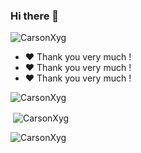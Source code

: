 ### Hi there 👋

<p align="left"> <img src="https://komarev.com/ghpvc/?username=CarsonXyg&label=Profile%20views&color=0e75b6&style=flat" alt="CarsonXyg" /> </p>

- :heart: Thank you very much !
- :heart: Thank you very much !
- :heart: Thank you very much !


<p>&nbsp;<img align="left" src="https://github-readme-stats.vercel.app/api/top-langs?username=CarsonXyg&show_icons=true&locale=en&layout=compact&icon_color=CE1D2D&text_color=718096&bg_color=ffffff" alt="CarsonXyg" /></p>

<p>&nbsp;<img align="center" src="https://github-readme-stats.vercel.app/api?username=CarsonXyg&show_icons=true&icon_color=CE1D2D&text_color=718096&bg_color=ffffff&hide_title=true" alt="CarsonXyg" /> </p>

<p>&nbsp;<img align="left" src="https://github-readme-streak-stats.herokuapp.com/?user=CarsonXyg&" alt="CarsonXyg" /></p>


<!--
**CarsonXyg/CarsonXyg** is a ✨ _special_ ✨ repository because its `README.md` (this file) appears on your GitHub profile.

Here are some ideas to get you started:

- 🔭 I’m currently working on ...
- 🌱 I’m currently learning ...
- 👯 I’m looking to collaborate on ...
- 🤔 I’m looking for help with ...
- 💬 Ask me about ...
- 📫 How to reach me: ...
- 😄 Pronouns: ...
- ⚡ Fun fact: ...
-->
